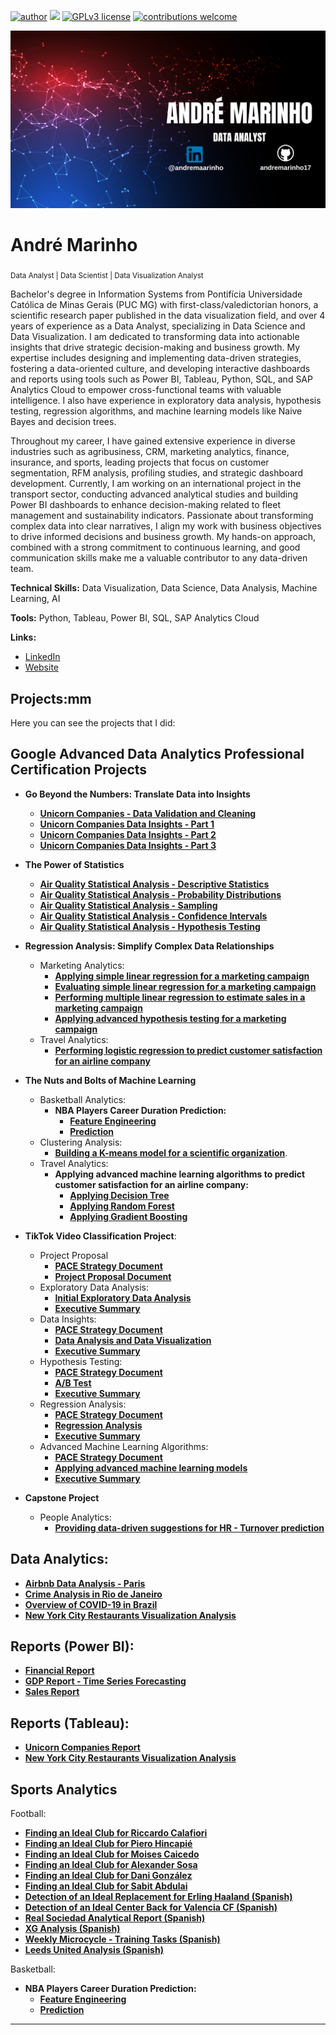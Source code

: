 [![author](https://img.shields.io/badge/author-andremaarinho-red.svg)](https://www.linkedin.com/in/andremaarinho/) [![](https://img.shields.io/badge/python-3.7+-blue.svg)](https://www.python.org/downloads/release/python-365/) [![GPLv3 license](https://img.shields.io/badge/License-GPLv3-blue.svg)](http://perso.crans.org/besson/LICENSE.html) [![contributions welcome](https://img.shields.io/badge/contributions-welcome-brightgreen.svg?style=flat)](https://github.com/carlosfab/data_science/issues)

<p align="center">
  <img src="https://raw.githubusercontent.com/andremarinho17/data_analytics_projects_en/refs/heads/main/img/banner.png" >
</p>

# André Marinho
<sub>Data Analyst | Data Scientist | Data Visualization Analyst</sub>

Bachelor's degree in Information Systems from Pontifícia Universidade Católica de Minas Gerais (PUC MG) with first-class/valedictorian honors, a scientific research paper published in the data visualization field, and over 4 years of experience as a Data Analyst, specializing in Data Science and Data Visualization. I am dedicated to transforming data into actionable insights that drive strategic decision-making and business growth. My expertise includes designing and implementing data-driven strategies, fostering a data-oriented culture, and developing interactive dashboards and reports using tools such as Power BI, Tableau, Python, SQL, and SAP Analytics Cloud to empower cross-functional teams with valuable intelligence. I also have experience in exploratory data analysis, hypothesis testing, regression algorithms, and machine learning models like Naive Bayes and decision trees.

Throughout my career, I have gained extensive experience in diverse industries such as agribusiness, CRM, marketing analytics, finance, insurance, and sports, leading projects that focus on customer segmentation, RFM analysis, profiling studies, and strategic dashboard development. Currently, I am working on an international project in the transport sector, conducting advanced analytical studies and building Power BI dashboards to enhance decision-making related to fleet management and sustainability indicators. Passionate about transforming complex data into clear narratives, I align my work with business objectives to drive informed decisions and business growth. My hands-on approach, combined with a strong commitment to continuous learning, and good communication skills make me a valuable contributor to any data-driven team.

**Technical Skills:** Data Visualization, Data Science, Data Analysis, Machine Learning, AI

**Tools:** Python, Tableau, Power BI, SQL, SAP Analytics Cloud

**Links:**
* [LinkedIn](https://www.linkedin.com/in/andremaarinho/)
* [Website](https://www.marinhodata.com/en)

## Projects:mm
Here you can see the projects that I did:

## Google Advanced Data Analytics Professional Certification Projects

* **Go Beyond the Numbers: Translate Data into Insights**
    * [**Unicorn Companies - Data Validation and Cleaning**](https://github.com/andremarinho17/data_analytics_projects_en/blob/main/Google%20Advanced%20Data%20Analytics%20Professional%20Certificate/Go%20Beyond%20the%20Numbers%3A%20Translate%20Data%20into%20Insights/Activity_Validate_and_clean_your_data.ipynb)
    * [**Unicorn Companies Data Insights - Part 1**](https://github.com/andremarinho17/data_analytics_projects_en/blob/main/Google%20Advanced%20Data%20Analytics%20Professional%20Certificate/Go%20Beyond%20the%20Numbers%3A%20Translate%20Data%20into%20Insights/Activity_Discover_what_is_in_your_dataset.ipynb)
    * [**Unicorn Companies Data Insights - Part 2**](https://github.com/andremarinho17/data_analytics_projects_en/blob/main/Google%20Advanced%20Data%20Analytics%20Professional%20Certificate/Go%20Beyond%20the%20Numbers%3A%20Translate%20Data%20into%20Insights/Activity_Structure_your_data_Andr%C3%A9_Marinho.ipynb)
    * [**Unicorn Companies Data Insights - Part 3**](https://colab.research.google.com/drive/17XRugth58lBcEx1aJ8HMz9Zg83t6TAdt?usp=sharing)
* **The Power of Statistics**
    * [**Air Quality Statistical Analysis - Descriptive Statistics**](https://github.com/andremarinho17/data_analytics_projects_en/blob/main/Google%20Advanced%20Data%20Analytics%20Professional%20Certificate/The%20Power%20of%20Statistics/Activity_Explore_descriptive_statistics.ipynb)
    * [**Air Quality Statistical Analysis - Probability Distributions**](https://github.com/andremarinho17/data_analytics_projects_en/blob/main/Google%20Advanced%20Data%20Analytics%20Professional%20Certificate/The%20Power%20of%20Statistics/Activity_Explore_probability_distributions_Andr%C3%A9_Marinho.ipynb)
    * [**Air Quality Statistical Analysis - Sampling**](https://github.com/andremarinho17/data_analytics_projects_en/blob/main/Google%20Advanced%20Data%20Analytics%20Professional%20Certificate/The%20Power%20of%20Statistics/Activity_Explore_sampling_Andr%C3%A9_Marinho.ipynb)
    * [**Air Quality Statistical Analysis - Confidence Intervals**](https://github.com/andremarinho17/data_analytics_projects_en/blob/main/Google%20Advanced%20Data%20Analytics%20Professional%20Certificate/The%20Power%20of%20Statistics/Activity_Explore_confidence_intervals_Andr%C3%A9_Marinho.ipynb)
    * [**Air Quality Statistical Analysis - Hypothesis Testing**](https://github.com/andremarinho17/data_analytics_projects_en/blob/main/Google%20Advanced%20Data%20Analytics%20Professional%20Certificate/The%20Power%20of%20Statistics/Activity_Explore_hypothesis_testing_Andr%C3%A9_Marinho.ipynb)
* **Regression Analysis: Simplify Complex Data Relationships**
    * Marketing Analytics:
         * [**Applying simple linear regression for a marketing campaign**](https://github.com/andremarinho17/data_analytics_projects_en/blob/main/Google%20Advanced%20Data%20Analytics%20Professional%20Certificate/Regression%20Analysis%3A%20Simplify%20Complex%20Data%20Relationships/Activity_Run_simple_linear_regression.ipynb)
         * [**Evaluating simple linear regression for a marketing campaign**](https://github.com/andremarinho17/data_analytics_projects_en/blob/main/Google%20Advanced%20Data%20Analytics%20Professional%20Certificate/Regression%20Analysis%3A%20Simplify%20Complex%20Data%20Relationships/Activity_Evaluate_simple_linear_regression.ipynb)
         * [**Performing multiple linear regression to estimate sales in a marketing campaign**](https://github.com/andremarinho17/data_analytics_projects_en/blob/main/Google%20Advanced%20Data%20Analytics%20Professional%20Certificate/Regression%20Analysis%3A%20Simplify%20Complex%20Data%20Relationships/Activity_Perform_multiple_linear_regression.ipynb)
         * [**Applying advanced hypothesis testing for a marketing campaign**](https://github.com/andremarinho17/data_analytics_projects_en/blob/main/Google%20Advanced%20Data%20Analytics%20Professional%20Certificate/Regression%20Analysis%3A%20Simplify%20Complex%20Data%20Relationships/Activity_Hypothesis_testing_with_Python.ipynb)
    * Travel Analytics:
         * [**Performing logistic regression to predict customer satisfaction for an airline company**](https://github.com/andremarinho17/data_analytics_projects_en/blob/main/Google%20Advanced%20Data%20Analytics%20Professional%20Certificate/Regression%20Analysis%3A%20Simplify%20Complex%20Data%20Relationships/Activity_Perform_logistic_regression.ipynb)

* **The Nuts and Bolts of Machine Learning**
    * Basketball Analytics:
         * **NBA Players Career Duration Prediction:**
              * [**Feature Engineering**](https://github.com/andremarinho17/data_analytics_projects_en/blob/main/Google%20Advanced%20Data%20Analytics%20Professional%20Certificate/The%20Nuts%20and%20Bolts%20of%20Machine%20Learning%20/Activity_Perform_feature_engineering.ipynb)
              * [**Prediction**](https://github.com/andremarinho17/data_analytics_projects_en/blob/main/Google%20Advanced%20Data%20Analytics%20Professional%20Certificate/The%20Nuts%20and%20Bolts%20of%20Machine%20Learning%20/Activity_Build_a_Naive_Bayes_model.ipynb)
    * Clustering Analysis:
        * [**Building a K-means model for a scientific organization**](https://github.com/andremarinho17/data_analytics_projects_en/blob/main/Google%20Advanced%20Data%20Analytics%20Professional%20Certificate/The%20Nuts%20and%20Bolts%20of%20Machine%20Learning/Activity_Build_a_K_means_model.ipynb).
    * Travel Analytics:
         * **Applying advanced machine learning algorithms to predict customer satisfaction for an airline company:**
              * [**Applying Decision Tree**](https://github.com/andremarinho17/data_analytics_projects_en/blob/main/Google%20Advanced%20Data%20Analytics%20Professional%20Certificate/The%20Nuts%20and%20Bolts%20of%20Machine%20Learning/Activity_Build_a_decision_tree.ipynb)
              * [**Applying Random Forest**](https://github.com/andremarinho17/data_analytics_projects_en/blob/main/Google%20Advanced%20Data%20Analytics%20Professional%20Certificate/The%20Nuts%20and%20Bolts%20of%20Machine%20Learning/Activity_Build_a_random_forest_model_Andr%C3%A9_Marinho.ipynb)
              * [**Applying Gradient Boosting**](https://github.com/andremarinho17/data_analytics_projects_en/blob/main/Google%20Advanced%20Data%20Analytics%20Professional%20Certificate/The%20Nuts%20and%20Bolts%20of%20Machine%20Learning/Activity_Build_an_XGBoost_model_Andr%C3%A9_Marinho.ipynb)
          
* **TikTok Video Classification Project**:
    * Project Proposal
        * [**PACE Strategy Document**](https://drive.google.com/file/d/1uXjwqc0xzgbWpL7ntixI-ewRW03p1F7w/view?usp=sharing)
        * [**Project Proposal Document**](https://drive.google.com/file/d/1SGmVx1Tq4pruBsERKcd03BRm942TsiwK/view?usp=sharing)
    * Exploratory Data Analysis:
        * [**Initial Exploratory Data Analysis**](https://github.com/andremarinho17/data_analytics_projects_en/blob/main/Google%20Advanced%20Data%20Analytics%20Tiktok%20Project/TikTok_Project_Initial_EDA_Analysis.ipynb)
        * [**Executive Summary**](https://drive.google.com/file/d/1JbAOpvveKhLH9LqpIS3sEGM9KcB9EgV5/view?usp=sharing)
    * Data Insights:
        * [**PACE Strategy Document**](https://drive.google.com/file/d/19dMYOrP8uKzSVSQ96Q9ZaFv78f8o01QJ/view?usp=sharing)
        * [**Data Analysis and Data Visualization**](https://github.com/andremarinho17/data_analytics_projects_en/blob/main/Google%20Advanced%20Data%20Analytics%20Tiktok%20Project/TikTok_Exploratory_Data_Analysis_and_Data_Visualization_Andr%C3%A9_Marinho.ipynb)
        * [**Executive Summary**](https://drive.google.com/file/d/1aRDAGCnP3_UEEwlXDbIZzKPUjFd0yxhx/view?usp=sharing)
    * Hypothesis Testing:
        * [**PACE Strategy Document**](https://drive.google.com/file/d/1ZyTUyl88rC0JmZekOWT1l3vMxH0zd8vV/view?usp=sharing)
        * [**A/B Test**](https://github.com/andremarinho17/data_analytics_projects_en/blob/main/Google%20Advanced%20Data%20Analytics%20Tiktok%20Project/TikTok_Project_A_B_Test.ipynb)
        * [**Executive Summary**](https://drive.google.com/file/d/1X97NQg3t4XusnrpQHXxn85J2aZ9WQMtt/view?usp=sharing)
    * Regression Analysis:
        * [**PACE Strategy Document**](https://drive.google.com/file/d/1hlrtVb-_3lLerrvy8lKBuhw5tLrXb4zv/view?usp=sharing)
        * [**Regression Analysis**](https://github.com/andremarinho17/data_analytics_projects_en/blob/main/Google%20Advanced%20Data%20Analytics%20Tiktok%20Project/TikTok_Project_Regression_Analysis.ipynb)
        * [**Executive Summary**](https://drive.google.com/file/d/14RHObFBvw8BQ6shEs_3ZEK8LjEEdnEXH/view?usp=sharing)
    * Advanced Machine Learning Algorithms:
        * [**PACE Strategy Document**](https://drive.google.com/file/d/1SKl7-u973bHMN-WKSmQ_ILPSbSaKidjQ/view?usp=sharing)
        * [**Applying advanced machine learning models**](https://github.com/andremarinho17/data_analytics_projects_en/blob/main/Google%20Advanced%20Data%20Analytics%20Tiktok%20Project/TikTok_Project_Applying_advanced_machine_larning_models.ipynb)
        * [**Executive Summary**](https://drive.google.com/file/d/1ABhDh_qXHBoJaNEF4sndqIjIX-fR0P9O/view?usp=sharing)
     
* **Capstone Project**
    * People Analytics:
         * [**Providing data-driven suggestions for HR - Turnover prediction**](https://github.com/andremarinho17/data_analytics_projects_en/blob/main/Google%20Advanced%20Data%20Analytics%20Capstone/Google_Advanced_Analytics_Professional_Certificate_Capstone_Salifort_Motors_project_lab_Andr%C3%A9_Marinho.ipynb)

          
## Data Analytics:
* [**Airbnb Data Analysis - Paris**](https://bit.ly/40grgjd)
* [**Crime Analysis in Rio de Janeiro**](https://bit.ly/4a3Berq)
* [**Overview of COVID-19 in Brazil**](https://www.marinhodata.com/en/panorama-do-covid-19)
* [**New York City Restaurants Visualization Analysis**](https://www.canva.com/design/DAGBjGwpLlM/Cd4tvJx20gTWktCl1iVVWw/view?utm_content=DAGBjGwpLlM&utm_campaign=designshare&utm_medium=link&utm_source=editor)
  
## Reports (Power BI):
* [**Financial Report**](https://bit.ly/474h4eQ)
* [**GDP Report - Time Series Forecasting**](https://bit.ly/44UBGEC)
* [**Sales Report**](https://bit.ly/43CFdXg)

## Reports (Tableau):
* [**Unicorn Companies Report**](https://public.tableau.com/app/profile/andr.marinho/viz/UnicornCompaniesReport/Dashboard1)
* [**New York City Restaurants Visualization Analysis**](https://public.tableau.com/app/profile/andr.marinho/viz/DataVizCourse-NYU-Module3-Exercise1/Dashboard1)

## Sports Analytics
Football:
* [**Finding an Ideal Club for Riccardo Calafiori**](https://www.canva.com/design/DAGK7S4W3gs/52TKZuzyiztnWumzQLznLA/view?utm_content=DAGK7S4W3gs&utm_campaign=designshare&utm_medium=link2&utm_source=uniquelinks&utlId=he99cfa9416)
* [**Finding an Ideal Club for Piero Hincapié**](https://www.canva.com/design/DAFSaGSqfM8/m87flxkrChCGPhcRoOlbGA/view?utm_content=DAFSaGSqfM8&utm_campaign=designshare&utm_medium=link&utm_source=publishsharelink)
* [**Finding an Ideal Club for Moises Caicedo**](https://www.canva.com/design/DAFRjBgEaBM/Bo2_3d4M6u0CdrdEFQdWdQ/view?utm_content=DAFRjBgEaBM&utm_campaign=designshare&utm_medium=link&utm_source=publishsharelink)
* [**Finding an Ideal Club for Alexander Sosa**](https://www.canva.com/design/DAFGgspoCgE/vH5y0IcylYrDIFPFGaAOwg/view?utm_content=DAFGgspoCgE&utm_campaign=designshare&utm_medium=link&utm_source=publishsharelink)
* [**Finding an Ideal Club for Dani González**](https://www.canva.com/design/DAFGa7HWqeA/Hx3vt41IzNMuK4uQlIDX-g/view?utm_content=DAFGa7HWqeA&utm_campaign=designshare&utm_medium=link&utm_source=publishsharelink)
* [**Finding an Ideal Club for Sabit Abdulai**](https://www.canva.com/design/DAFGUp0effk/MgShM5yZ4beeR0Na4xfzoA/view?utm_content=DAFGUp0effk&utm_campaign=designshare&utm_medium=link&utm_source=publishsharelink)
* [**Detection of an Ideal Replacement for Erling Haaland (Spanish)**](https://www.canva.com/design/DAFG34HPYZg/Y6Np5ilBxVHudPcmsRRR5g/view?utm_content=DAFG34HPYZg&utm_campaign=designshare&utm_medium=link&utm_source=publishsharelink)
* [**Detection of an Ideal Center Back for Valencia CF (Spanish)**](https://www.canva.com/design/DAFBibqKVV4/IswPA0QlDB2H-LsqkUm07g/view?utm_content=DAFBibqKVV4&utm_campaign=share_your_design&utm_medium=link&utm_source=shareyourdesignpanel)
* [**Real Sociedad Analytical Report (Spanish)**](https://www.canva.com/design/DAFC1wCrEWQ/OM09dBt1Mdn-jzDDx25VeA/view?utm_content=DAFC1wCrEWQ&utm_campaign=share_your_design&utm_medium=link&utm_source=shareyourdesignpanel)
* [**XG Analysis (Spanish)**](https://www.canva.com/design/DAE_e6LwCyY/Rl5SNCearHxUAR5gpOpXMA/watch?utm_content=DAE_e6LwCyY&utm_campaign=designshare&utm_medium=link&utm_source=publishsharelink)
* [**Weekly Microcycle - Training Tasks (Spanish)**](https://www.canva.com/design/DAFDtSyPbZ8/QDrBXxgC8lgAnA5yUovf8g/view?utm_content=DAFDtSyPbZ8&utm_campaign=designshare&utm_medium=link&utm_source=publishsharelink)
* [**Leeds United Analysis (Spanish)**](https://www.canva.com/design/DAEn8zdmubY/9qnwrtPT8YLeO67T_wkXew/view?utm_content=DAEn8zdmubY&utm_campaign=designshare&utm_medium=link&utm_source=sharebutton)
  
Basketball:
* **NBA Players Career Duration Prediction:**
    * [**Feature Engineering**](https://github.com/andremarinho17/data_analytics_projects_en/blob/main/Google%20Advanced%20Data%20Analytics%20Professional%20Certificate/The%20Nuts%20and%20Bolts%20of%20Machine%20Learning%20/Activity_Perform_feature_engineering.ipynb)
    * [**Prediction**](https://github.com/andremarinho17/data_analytics_projects_en/blob/main/Google%20Advanced%20Data%20Analytics%20Professional%20Certificate/The%20Nuts%20and%20Bolts%20of%20Machine%20Learning%20/Activity_Build_a_Naive_Bayes_model.ipynb)


---





